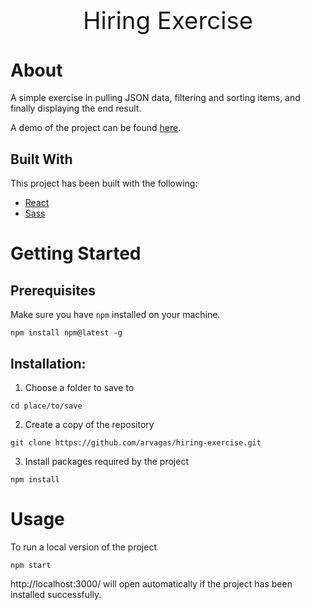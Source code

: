 <p align="center" style="font-size:2.4rem;">
  Hiring Exercise
</p>

# About

A simple exercise in pulling JSON data, filtering and sorting items, and finally displaying the end result.

A demo of the project can be found [here](https://wonderful-euclid-38cf50.netlify.app/).

## Built With

This project has been built with the following:

* [React](https://github.com/facebook/react)
* [Sass](https://github.com/sass/node-sass)

# Getting Started

## Prerequisites

Make sure you have `npm` installed on your machine.

```
npm install npm@latest -g
```

## Installation:
1. Choose a folder to save to
```
cd place/to/save
```

2. Create a copy of the repository
```
git clone https://github.com/arvagas/hiring-exercise.git
```

3. Install packages required by the project
```
npm install
```

# Usage
To run a local version of the project
```
npm start
```
http://localhost:3000/ will open automatically if the project has been installed successfully.